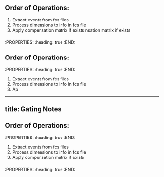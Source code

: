 ## Order of Operations:
1. Extract events from fcs files
2. Process dimensions to info in fcs file
3. Apply compensation matrix if exists
nsation matrix if exists
###
:PROPERTIES:
:heading: true
:END:
## Order of Operations:
:PROPERTIES:
:heading: true
:END:
1. Extract events from fcs files
2. Process dimensions to info in fcs file
3. Ap
---
title: Gating Notes
---

## Order of Operations:
:PROPERTIES:
:heading: true
:END:
1. Extract events from fcs files
2. Process dimensions to info in fcs file
3. Apply compensation matrix if exists
###
:PROPERTIES:
:heading: true
:END:
